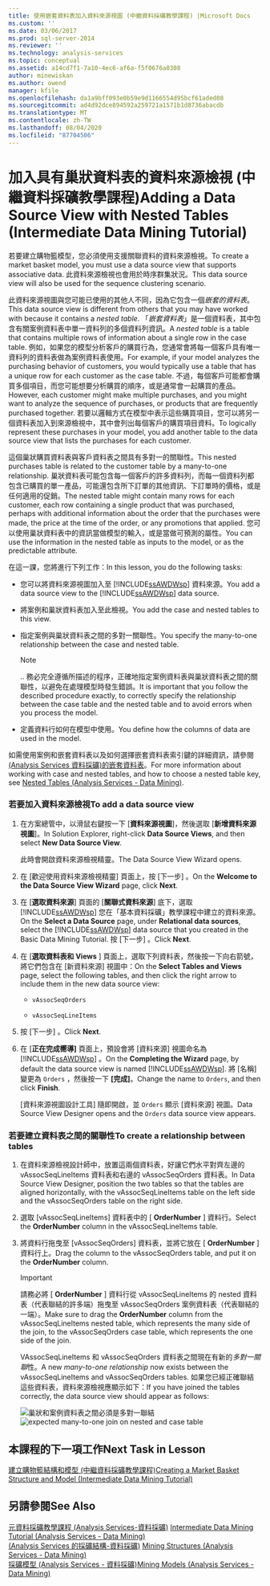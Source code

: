 ```yaml
---
title: 使用嵌套資料表加入資料來源視圖 (中繼資料採礦教學課程) |Microsoft Docs
ms.custom: ''
ms.date: 03/06/2017
ms.prod: sql-server-2014
ms.reviewer: ''
ms.technology: analysis-services
ms.topic: conceptual
ms.assetid: a14cd7f1-7a10-4ec6-af6a-f5f0676a0308
author: minewiskan
ms.author: owend
manager: kfile
ms.openlocfilehash: da1a9bff093e0b59e9d1166554d95bcf61aded08
ms.sourcegitcommit: ad4d92dce894592a259721a1571b1d8736abacdb
ms.translationtype: MT
ms.contentlocale: zh-TW
ms.lasthandoff: 08/04/2020
ms.locfileid: "87704506"
---
```

# <a name="adding-a-data-source-view-with-nested-tables-intermediate-data-mining-tutorial"></a><span data-ttu-id="b40c4-102">加入具有巢狀資料表的資料來源檢視 (中繼資料採礦教學課程)</span><span class="sxs-lookup"><span data-stu-id="b40c4-102">Adding a Data Source View with Nested Tables (Intermediate Data Mining Tutorial)</span></span>
  <span data-ttu-id="b40c4-103">若要建立購物籃模型，您必須使用支援關聯資料的資料來源檢視。</span><span class="sxs-lookup"><span data-stu-id="b40c4-103">To create a market basket model, you must use a data source view that supports associative data.</span></span> <span data-ttu-id="b40c4-104">此資料來源檢視也會用於時序群集狀況。</span><span class="sxs-lookup"><span data-stu-id="b40c4-104">This data source view will also be used for the sequence clustering scenario.</span></span>  
  
 <span data-ttu-id="b40c4-105">此資料來源視圖與您可能已使用的其他人不同，因為它包含一個*嵌套的資料表*。</span><span class="sxs-lookup"><span data-stu-id="b40c4-105">This data source view is different from others that you may have worked with because it contains a *nested table*.</span></span> <span data-ttu-id="b40c4-106">「*嵌套資料表*」是一個資料表，其中包含有關案例資料表中單一資料列的多個資料列資訊。</span><span class="sxs-lookup"><span data-stu-id="b40c4-106">A *nested table* is a table that contains multiple rows of information about a single row in the case table.</span></span> <span data-ttu-id="b40c4-107">例如，如果您的模型分析客戶的購買行為，您通常會將每一個客戶具有唯一資料列的資料表做為案例資料表使用。</span><span class="sxs-lookup"><span data-stu-id="b40c4-107">For example, if your model analyzes the purchasing behavior of customers, you would typically use a table that has a unique row for each customer as the case table.</span></span> <span data-ttu-id="b40c4-108">不過，每個客戶可能都會購買多個項目，而您可能想要分析購買的順序，或是通常會一起購買的產品。</span><span class="sxs-lookup"><span data-stu-id="b40c4-108">However, each customer might make multiple purchases, and you might want to analyze the sequence of purchases, or products that are frequently purchased together.</span></span> <span data-ttu-id="b40c4-109">若要以邏輯方式在模型中表示這些購買項目，您可以將另一個資料表加入到來源檢視中，其中會列出每個客戶的購買項目資料。</span><span class="sxs-lookup"><span data-stu-id="b40c4-109">To logically represent these purchases in your model, you add another table to the data source view that lists the purchases for each customer.</span></span>  
  
 <span data-ttu-id="b40c4-110">這個巢狀購買資料表與客戶資料表之間具有多對一的關聯性。</span><span class="sxs-lookup"><span data-stu-id="b40c4-110">This nested purchases table is related to the customer table by a many-to-one relationship.</span></span> <span data-ttu-id="b40c4-111">巢狀資料表可能包含每一個客戶的許多資料列，而每一個資料列都包含已購買的單一產品，可能還包含所下訂單的其他資訊、下訂單時的價格，或是任何適用的促銷。</span><span class="sxs-lookup"><span data-stu-id="b40c4-111">The nested table might contain many rows for each customer, each row containing a single product that was purchased, perhaps with additional information about the order that the purchases were made, the price at the time of the order, or any promotions that applied.</span></span> <span data-ttu-id="b40c4-112">您可以使用巢狀資料表中的資訊當做模型的輸入，或是當做可預測的屬性。</span><span class="sxs-lookup"><span data-stu-id="b40c4-112">You can use the information in the nested table as inputs to the model, or as the predictable attribute.</span></span>  
  
 <span data-ttu-id="b40c4-113">在這一課，您將進行下列工作：</span><span class="sxs-lookup"><span data-stu-id="b40c4-113">In this lesson, you do the following tasks:</span></span>  
  
-   <span data-ttu-id="b40c4-114">您可以將資料來源視圖加入至 [!INCLUDE[ssAWDWsp](../includes/ssawdwsp-md.md)] 資料來源。</span><span class="sxs-lookup"><span data-stu-id="b40c4-114">You add a data source view to the [!INCLUDE[ssAWDWsp](../includes/ssawdwsp-md.md)] data source.</span></span>  
  
-   <span data-ttu-id="b40c4-115">將案例和巢狀資料表加入至此檢視。</span><span class="sxs-lookup"><span data-stu-id="b40c4-115">You add the case and nested tables to this view.</span></span>  
  
-   <span data-ttu-id="b40c4-116">指定案例與巢狀資料表之間的多對一關聯性。</span><span class="sxs-lookup"><span data-stu-id="b40c4-116">You specify the many-to-one relationship between the case and nested table.</span></span>  
  
    > [!NOTE]  
    >  <span data-ttu-id="b40c4-117">.</span><span class="sxs-lookup"><span data-stu-id="b40c4-117">.</span></span> <span data-ttu-id="b40c4-118">務必完全遵循所描述的程序，正確地指定案例資料表與巢狀資料表之間的關聯性，以避免在處理模型時發生錯誤。</span><span class="sxs-lookup"><span data-stu-id="b40c4-118">It is important that you follow the described procedure exactly, to correctly specify the relationship between the case table and the nested table and to avoid errors when you process the model.</span></span>  
  
-   <span data-ttu-id="b40c4-119">定義資料行如何在模型中使用。</span><span class="sxs-lookup"><span data-stu-id="b40c4-119">You define how the columns of data are used in the model.</span></span>  
  
 <span data-ttu-id="b40c4-120">如需使用案例和嵌套資料表以及如何選擇嵌套資料表索引鍵的詳細資訊，請參閱[&#40;Analysis Services 資料採礦&#41;的嵌套資料表](../../2014/analysis-services/data-mining/nested-tables-analysis-services-data-mining.md)。</span><span class="sxs-lookup"><span data-stu-id="b40c4-120">For more information about working with case and nested tables, and how to choose a nested table key, see [Nested Tables &#40;Analysis Services - Data Mining&#41;](../../2014/analysis-services/data-mining/nested-tables-analysis-services-data-mining.md).</span></span>  
  
### <a name="to-add-a-data-source-view"></a><span data-ttu-id="b40c4-121">若要加入資料來源檢視</span><span class="sxs-lookup"><span data-stu-id="b40c4-121">To add a data source view</span></span>  
  
1.  <span data-ttu-id="b40c4-122">在方案總管中，以滑鼠右鍵按一下 [**資料來源視圖**]，然後選取 [**新增資料來源視圖**]。</span><span class="sxs-lookup"><span data-stu-id="b40c4-122">In Solution Explorer, right-click **Data Source Views**, and then select **New Data Source View**.</span></span>  
  
     <span data-ttu-id="b40c4-123">此時會開啟資料來源檢視精靈。</span><span class="sxs-lookup"><span data-stu-id="b40c4-123">The Data Source View Wizard opens.</span></span>  
  
2.  <span data-ttu-id="b40c4-124">在 [歡迎使用資料來源檢視精靈]  頁面上，按 [下一步] 。</span><span class="sxs-lookup"><span data-stu-id="b40c4-124">On the **Welcome to the Data Source View Wizard** page, click **Next**.</span></span>  
  
3.  <span data-ttu-id="b40c4-125">在 [**選取資料來源**] 頁面的 [**關聯式資料來源**] 底下，選取 [!INCLUDE[ssAWDWsp](../includes/ssawdwsp-md.md)] 您在「基本資料採礦」教學課程中建立的資料來源。</span><span class="sxs-lookup"><span data-stu-id="b40c4-125">On the **Select a Data Source** page, under **Relational data sources**, select the [!INCLUDE[ssAWDWsp](../includes/ssawdwsp-md.md)] data source that you created in the Basic Data Mining Tutorial.</span></span> <span data-ttu-id="b40c4-126">按 [下一步] 。</span><span class="sxs-lookup"><span data-stu-id="b40c4-126">Click **Next**.</span></span>  
  
4.  <span data-ttu-id="b40c4-127">在 [**選取資料表和 Views** ] 頁面上，選取下列資料表，然後按一下向右箭號，將它們包含在 [新資料來源] 視圖中：</span><span class="sxs-lookup"><span data-stu-id="b40c4-127">On the **Select Tables and Views** page, select the following tables, and then click the right arrow to include them in the new data source view:</span></span>  
  
    -   `vAssocSeqOrders`  
  
    -   `vAssocSeqLineItems`  
  
5.  <span data-ttu-id="b40c4-128">按 [下一步] 。</span><span class="sxs-lookup"><span data-stu-id="b40c4-128">Click **Next**.</span></span>  
  
6.  <span data-ttu-id="b40c4-129">在 [**正在完成嚮導]** 頁面上，預設會將 [資料來源] 視圖命名為 [!INCLUDE[ssAWDWsp](../includes/ssawdwsp-md.md)] 。</span><span class="sxs-lookup"><span data-stu-id="b40c4-129">On the **Completing the Wizard** page, by default the data source view is named [!INCLUDE[ssAWDWsp](../includes/ssawdwsp-md.md)].</span></span> <span data-ttu-id="b40c4-130">將 [名稱] 變更為 `Orders` ，然後按一下 **[完成]**。</span><span class="sxs-lookup"><span data-stu-id="b40c4-130">Change the name to `Orders`, and then click **Finish**.</span></span>  
  
     <span data-ttu-id="b40c4-131">[資料來源視圖設計工具] 隨即開啟，並 `Orders` 顯示 [資料來源] 視圖。</span><span class="sxs-lookup"><span data-stu-id="b40c4-131">Data Source View Designer opens and the `Orders` data source view appears.</span></span>  
  
### <a name="to-create-a-relationship-between-tables"></a><span data-ttu-id="b40c4-132">若要建立資料表之間的關聯性</span><span class="sxs-lookup"><span data-stu-id="b40c4-132">To create a relationship between tables</span></span>  
  
1.  <span data-ttu-id="b40c4-133">在資料來源檢視設計師中，放置這兩個資料表，好讓它們水平對齊左邊的 vAssocSeqLineItems 資料表和右邊的 vAssocSeqOrders 資料表。</span><span class="sxs-lookup"><span data-stu-id="b40c4-133">In Data Source View Designer, position the two tables so that the tables are aligned horizontally, with the vAssocSeqLineItems table on the left side and the vAssocSeqOrders table on the right side.</span></span>  
  
2.  <span data-ttu-id="b40c4-134">選取 [vAssocSeqLineItems] 資料表中的 [ **OrderNumber** ] 資料行。</span><span class="sxs-lookup"><span data-stu-id="b40c4-134">Select the **OrderNumber** column in the vAssocSeqLineItems table.</span></span>  
  
3.  <span data-ttu-id="b40c4-135">將資料行拖曳至 [vAssocSeqOrders] 資料表，並將它放在 [ **OrderNumber** ] 資料行上。</span><span class="sxs-lookup"><span data-stu-id="b40c4-135">Drag the column to the vAssocSeqOrders table, and put it on the **OrderNumber** column.</span></span>  
  
    > [!IMPORTANT]  
    >  <span data-ttu-id="b40c4-136">請務必將 [ **OrderNumber** ] 資料行從 vAssocSeqLineItems 的 nested 資料表（代表聯結的許多端）拖曳至 vAssocSeqOrders 案例資料表（代表聯結的一端）。</span><span class="sxs-lookup"><span data-stu-id="b40c4-136">Make sure to drag the **OrderNumber** column from the vAssocSeqLineItems nested table, which represents the many side of the join, to the vAssocSeqOrders case table, which represents the one side of the join.</span></span>  
  
     <span data-ttu-id="b40c4-137">VAssocSeqLineItems 和 vAssocSeqOrders 資料表之間現在有新的*多對一關聯*性。</span><span class="sxs-lookup"><span data-stu-id="b40c4-137">A new *many-to-one relationship* now exists between the vAssocSeqLineItems and vAssocSeqOrders tables.</span></span> <span data-ttu-id="b40c4-138">如果您已經正確聯結這些資料表，資料來源檢視應顯示如下：</span><span class="sxs-lookup"><span data-stu-id="b40c4-138">If you have joined the tables correctly, the data source view should appear as follows:</span></span>  
  
     <span data-ttu-id="b40c4-139">![巢狀和案例資料表之間必須是多對一聯結](../../2014/tutorials/media/dsv-nestedjoin-illustration.gif "巢狀和案例資料表之間必須是多對一聯結")</span><span class="sxs-lookup"><span data-stu-id="b40c4-139">![expected many-to-one join on nested and case table](../../2014/tutorials/media/dsv-nestedjoin-illustration.gif "expected many-to-one join on nested and case table")</span></span>  
  
## <a name="next-task-in-lesson"></a><span data-ttu-id="b40c4-140">本課程的下一項工作</span><span class="sxs-lookup"><span data-stu-id="b40c4-140">Next Task in Lesson</span></span>  
 [<span data-ttu-id="b40c4-141">建立購物籃結構和模型 &#40;中繼資料採礦教學課程&#41;</span><span class="sxs-lookup"><span data-stu-id="b40c4-141">Creating a Market Basket Structure and Model &#40;Intermediate Data Mining Tutorial&#41;</span></span>](../../2014/tutorials/creating-a-market-basket-structure-and-model-intermediate-data-mining-tutorial.md)  
  
## <a name="see-also"></a><span data-ttu-id="b40c4-142">另請參閱</span><span class="sxs-lookup"><span data-stu-id="b40c4-142">See Also</span></span>  
 <span data-ttu-id="b40c4-143">[元資料採礦教學課程 &#40;Analysis Services-資料採礦&#41;](../../2014/tutorials/intermediate-data-mining-tutorial-analysis-services-data-mining.md) </span><span class="sxs-lookup"><span data-stu-id="b40c4-143">[Intermediate Data Mining Tutorial &#40;Analysis Services - Data Mining&#41;](../../2014/tutorials/intermediate-data-mining-tutorial-analysis-services-data-mining.md) </span></span>  
 <span data-ttu-id="b40c4-144">[&#40;Analysis Services 的採礦結構-資料採礦&#41;](../../2014/analysis-services/data-mining/mining-structures-analysis-services-data-mining.md) </span><span class="sxs-lookup"><span data-stu-id="b40c4-144">[Mining Structures &#40;Analysis Services - Data Mining&#41;](../../2014/analysis-services/data-mining/mining-structures-analysis-services-data-mining.md) </span></span>  
 [<span data-ttu-id="b40c4-145">採礦模型 &#40;Analysis Services - 資料採礦&#41;</span><span class="sxs-lookup"><span data-stu-id="b40c4-145">Mining Models &#40;Analysis Services - Data Mining&#41;</span></span>](../../2014/analysis-services/data-mining/mining-models-analysis-services-data-mining.md)  
  
  
